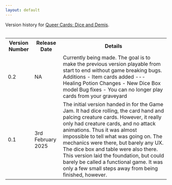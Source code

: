 ```yaml
---
layout: default
---
```


<div class= "content-box">
    Version history for <a href="{{ site.baseurl }}/pages/queercards.html">Queer Cards: Dice and Demis</a>.
    <br><br>
    <table>
        <tr>
        <th>Version Number</th>
        <th>Release Date</th>
        <th>Details</th>
    </tr>
    <tr>
        <td>0.2</td>
        <td>NA</td>
        <td>Currently being made. The goal is to make the previous version playable from start to end without game breaking bugs.
        Additions
        - Item cards added
        --- Healing Potion
        Changes
        - New Dice Box model
        Bug fixes
        - You can no longer play cards from your graveyard
        </td>
    </tr>
    <tr>
        <td>0.1</td>
        <td>3rd February 2025</td>
        <td>The initial version handed in for the Game Jam. It had dice rolling, the card hand and palcing creature cards. However, it really only had creature cards, and no attack animations. Thus it was almost impossible to tell what was going on. The mechanics were there, but barely any UX. The dice box and table were also there.
        This version laid the foundation, but could barely be called a functional game. It was only a few small steps away from being finished, however.</td>
    </tr>
    </table>
</div>